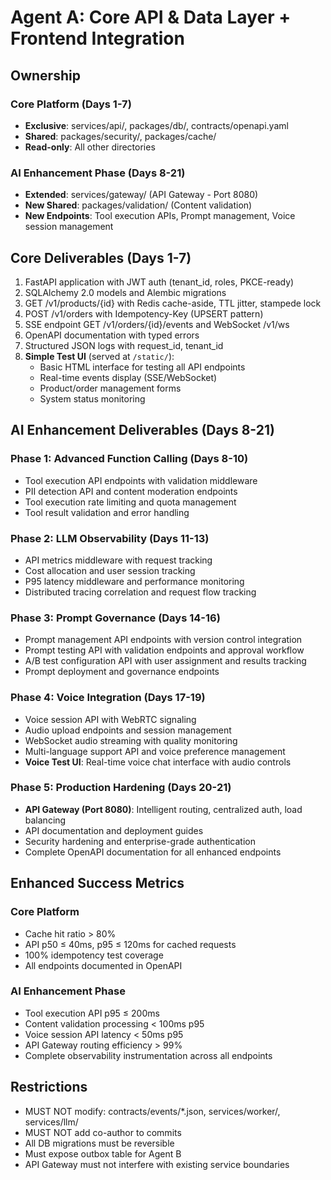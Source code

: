 # Agent A: Core API & Data Layer + Frontend Integration

## Ownership

### Core Platform (Days 1-7)
- **Exclusive**: services/api/, packages/db/, contracts/openapi.yaml
- **Shared**: packages/security/, packages/cache/
- **Read-only**: All other directories

### AI Enhancement Phase (Days 8-21)
- **Extended**: services/gateway/ (API Gateway - Port 8080)
- **New Shared**: packages/validation/ (Content validation)
- **New Endpoints**: Tool execution APIs, Prompt management, Voice session management

## Core Deliverables (Days 1-7)

1. FastAPI application with JWT auth (tenant_id, roles, PKCE-ready)
2. SQLAlchemy 2.0 models and Alembic migrations
3. GET /v1/products/{id} with Redis cache-aside, TTL jitter, stampede lock
4. POST /v1/orders with Idempotency-Key (UPSERT pattern)
5. SSE endpoint GET /v1/orders/{id}/events and WebSocket /v1/ws
6. OpenAPI documentation with typed errors
7. Structured JSON logs with request_id, tenant_id
8. **Simple Test UI** (served at `/static/`):
   - Basic HTML interface for testing all API endpoints
   - Real-time events display (SSE/WebSocket)
   - Product/order management forms
   - System status monitoring

## AI Enhancement Deliverables (Days 8-21)

### Phase 1: Advanced Function Calling (Days 8-10)
- Tool execution API endpoints with validation middleware
- PII detection API and content moderation endpoints
- Tool execution rate limiting and quota management
- Tool result validation and error handling

### Phase 2: LLM Observability (Days 11-13)
- API metrics middleware with request tracking
- Cost allocation and user session tracking
- P95 latency middleware and performance monitoring
- Distributed tracing correlation and request flow tracking

### Phase 3: Prompt Governance (Days 14-16)
- Prompt management API endpoints with version control integration
- Prompt testing API with validation endpoints and approval workflow
- A/B test configuration API with user assignment and results tracking
- Prompt deployment and governance endpoints

### Phase 4: Voice Integration (Days 17-19)
- Voice session API with WebRTC signaling
- Audio upload endpoints and session management
- WebSocket audio streaming with quality monitoring
- Multi-language support API and voice preference management
- **Voice Test UI**: Real-time voice chat interface with audio controls

### Phase 5: Production Hardening (Days 20-21)
- **API Gateway (Port 8080)**: Intelligent routing, centralized auth, load balancing
- API documentation and deployment guides
- Security hardening and enterprise-grade authentication
- Complete OpenAPI documentation for all enhanced endpoints

## Enhanced Success Metrics

### Core Platform
- Cache hit ratio > 80%
- API p50 ≤ 40ms, p95 ≤ 120ms for cached requests
- 100% idempotency test coverage
- All endpoints documented in OpenAPI

### AI Enhancement Phase
- Tool execution API p95 ≤ 200ms
- Content validation processing < 100ms p95
- Voice session API latency < 50ms p95
- API Gateway routing efficiency > 99%
- Complete observability instrumentation across all endpoints

## Restrictions

- MUST NOT modify: contracts/events/\*.json, services/worker/, services/llm/
- MUST NOT add co-author to commits
- All DB migrations must be reversible
- Must expose outbox table for Agent B
- API Gateway must not interfere with existing service boundaries
